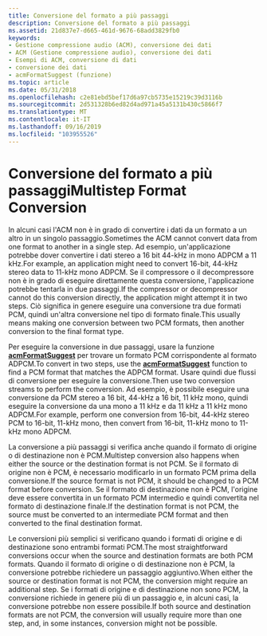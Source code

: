 ```yaml
---
title: Conversione del formato a più passaggi
description: Conversione del formato a più passaggi
ms.assetid: 21d837e7-d665-461d-9676-68add3829fb0
keywords:
- Gestione compressione audio (ACM), conversione dei dati
- ACM (Gestione compressione audio), conversione dei dati
- Esempi di ACM, conversione di dati
- conversione dei dati
- acmFormatSuggest (funzione)
ms.topic: article
ms.date: 05/31/2018
ms.openlocfilehash: c2e81ebd5bef17d6a97cb5735e15219c39d3116b
ms.sourcegitcommit: 2d531328b6ed82d4ad971a45a5131b430c5866f7
ms.translationtype: MT
ms.contentlocale: it-IT
ms.lasthandoff: 09/16/2019
ms.locfileid: "103955526"
---
```

# <a name="multistep-format-conversion"></a><span data-ttu-id="1c737-108">Conversione del formato a più passaggi</span><span class="sxs-lookup"><span data-stu-id="1c737-108">Multistep Format Conversion</span></span>

<span data-ttu-id="1c737-109">In alcuni casi l'ACM non è in grado di convertire i dati da un formato a un altro in un singolo passaggio.</span><span class="sxs-lookup"><span data-stu-id="1c737-109">Sometimes the ACM cannot convert data from one format to another in a single step.</span></span> <span data-ttu-id="1c737-110">Ad esempio, un'applicazione potrebbe dover convertire i dati stereo a 16 bit 44-kHz in mono ADPCM a 11 kHz.</span><span class="sxs-lookup"><span data-stu-id="1c737-110">For example, an application might need to convert 16-bit, 44-kHz stereo data to 11-kHz mono ADPCM.</span></span> <span data-ttu-id="1c737-111">Se il compressore o il decompressore non è in grado di eseguire direttamente questa conversione, l'applicazione potrebbe tentarla in due passaggi.</span><span class="sxs-lookup"><span data-stu-id="1c737-111">If the compressor or decompressor cannot do this conversion directly, the application might attempt it in two steps.</span></span> <span data-ttu-id="1c737-112">Ciò significa in genere eseguire una conversione tra due formati PCM, quindi un'altra conversione nel tipo di formato finale.</span><span class="sxs-lookup"><span data-stu-id="1c737-112">This usually means making one conversion between two PCM formats, then another conversion to the final format type.</span></span>

<span data-ttu-id="1c737-113">Per eseguire la conversione in due passaggi, usare la funzione [**acmFormatSuggest**](/windows/desktop/api/Msacm/nf-msacm-acmformatsuggest) per trovare un formato PCM corrispondente al formato ADPCM.</span><span class="sxs-lookup"><span data-stu-id="1c737-113">To convert in two steps, use the [**acmFormatSuggest**](/windows/desktop/api/Msacm/nf-msacm-acmformatsuggest) function to find a PCM format that matches the ADPCM format.</span></span> <span data-ttu-id="1c737-114">Usare quindi due flussi di conversione per eseguire la conversione.</span><span class="sxs-lookup"><span data-stu-id="1c737-114">Then use two conversion streams to perform the conversion.</span></span> <span data-ttu-id="1c737-115">Ad esempio, è possibile eseguire una conversione da PCM stereo a 16 bit, 44-kHz a 16 bit, 11 kHz mono, quindi eseguire la conversione da una mono a 11 kHz e da 11 kHz a 11 kHz mono ADPCM.</span><span class="sxs-lookup"><span data-stu-id="1c737-115">For example, perform one conversion from 16-bit, 44-kHz stereo PCM to 16-bit, 11-kHz mono, then convert from 16-bit, 11-kHz mono to 11-kHz mono ADPCM.</span></span>

<span data-ttu-id="1c737-116">La conversione a più passaggi si verifica anche quando il formato di origine o di destinazione non è PCM.</span><span class="sxs-lookup"><span data-stu-id="1c737-116">Multistep conversion also happens when either the source or the destination format is not PCM.</span></span> <span data-ttu-id="1c737-117">Se il formato di origine non è PCM, è necessario modificarlo in un formato PCM prima della conversione.</span><span class="sxs-lookup"><span data-stu-id="1c737-117">If the source format is not PCM, it should be changed to a PCM format before conversion.</span></span> <span data-ttu-id="1c737-118">Se il formato di destinazione non è PCM, l'origine deve essere convertita in un formato PCM intermedio e quindi convertita nel formato di destinazione finale.</span><span class="sxs-lookup"><span data-stu-id="1c737-118">If the destination format is not PCM, the source must be converted to an intermediate PCM format and then converted to the final destination format.</span></span>

<span data-ttu-id="1c737-119">Le conversioni più semplici si verificano quando i formati di origine e di destinazione sono entrambi formati PCM.</span><span class="sxs-lookup"><span data-stu-id="1c737-119">The most straightforward conversions occur when the source and destination formats are both PCM formats.</span></span> <span data-ttu-id="1c737-120">Quando il formato di origine o di destinazione non è PCM, la conversione potrebbe richiedere un passaggio aggiuntivo.</span><span class="sxs-lookup"><span data-stu-id="1c737-120">When either the source or destination format is not PCM, the conversion might require an additional step.</span></span> <span data-ttu-id="1c737-121">Se i formati di origine e di destinazione non sono PCM, la conversione richiede in genere più di un passaggio e, in alcuni casi, la conversione potrebbe non essere possibile.</span><span class="sxs-lookup"><span data-stu-id="1c737-121">If both source and destination formats are not PCM, the conversion will usually require more than one step, and, in some instances, conversion might not be possible.</span></span>

 

 




